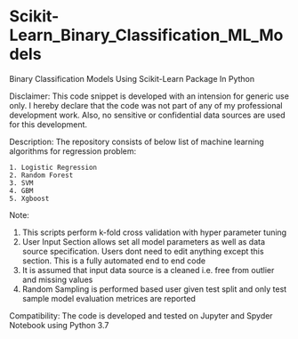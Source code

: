 # Scikit-Learn_Binary_Classification_ML_Models
Binary Classification Models Using Scikit-Learn Package In Python

Disclaimer: This code snippet is developed with an intension for generic use only. I hereby declare that the code was not part of any of my professional development work. Also, no sensitive or confidential data sources are used for this development.

Description: The repository consists of below list of machine learning algorithms for regression problem:

	1. Logistic Regression
	2. Random Forest
	3. SVM
	4. GBM
	5. Xgboost

Note:
1. This scripts perform k-fold cross validation with hyper parameter tuning 
2. User Input Section allows set all model parameters as well as data source specification. Users dont need to edit anything except this    section. This is a fully automated end to end code
3. It is assumed that input data source is a cleaned i.e. free from outlier and missing values
4. Random Sampling is performed based user given test split and only test sample model evaluation metrices are reported

Compatibility: The code is developed and tested on Jupyter and Spyder Notebook using Python 3.7
